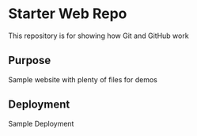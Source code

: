 # Starter Web Repo

This repository is for showing how Git and GitHub work

## Purpose

Sample website with plenty of files for demos

## Deployment

Sample Deployment